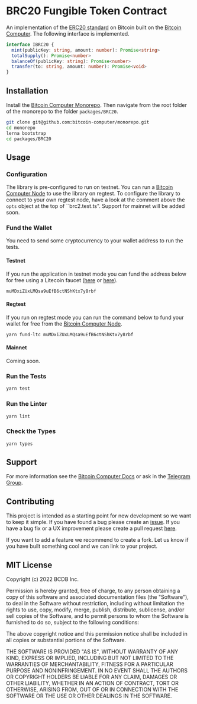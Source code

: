 # BRC20 Fungible Token Contract

An implementation of the [ERC20 standard](https://eips.ethereum.org/EIPS/eip-20) on Bitcoin built on the [Bitcoin Computer](http://bitcoincomputer.io/). The following interface is implemented.

```typescript
interface IBRC20 {
  mint(publicKey: string, amount: number): Promise<string>
  totalSupply(): Promise<number>
  balanceOf(publicKey: string): Promise<number>
  transfer(to: string, amount: number): Promise<void>
}
```

## Installation

Install the [Bitcoin Computer Monorepo](https://github.com/bitcoin-computer/monorepo). Then navigate from the root folder of the monorepo to the folder ``packages/BRC20``.

```bash
git clone git@github.com:bitcoin-computer/monorepo.git
cd monorepo
lerna bootstrap
cd packages/BRC20
```

## Usage

### Configuration

The library is pre-configured to run on testnet. You can run a [Bitcoin Computer Node][node] to use the library on regtest. To configure the library to connect to your own regtest node, have a look at the comment above the ``opts`` object at the top of ``brc2.test.ts". Support for mainnet will be added soon.

### Fund the Wallet

You need to send some cryptocurrency to your wallet address to run the tests.

#### Testnet

If you run the application in testnet mode you can fund the address below for free using a Litecoin faucet ([here](https://testnet-faucet.com/ltc-testnet/) or [here](http://litecointf.salmen.website/)).
```
muMDxiZUxLMQsa9uEfB6ctNShKtx7y8rbf
```

#### Regtest

If you run on regtest mode you can run the command below to fund your wallet for free from the [Bitcoin Computer Node][node].
```
yarn fund-ltc muMDxiZUxLMQsa9uEfB6ctNShKtx7y8rbf
```

#### Mainnet

Coming soon.


### Run the Tests

```bash
yarn test
```

### Run the Linter

```bash
yarn lint
```

### Check the Types

```bash
yarn types
```

## Support

For more information see the [Bitcoin Computer Docs](https://docs.bitcoincomputer.io) or ask in the [Telegram Group](https://t.me/joinchat/FMrjOUWRuUkNuIt7zJL8tg).

## Contributing

This project is intended as a starting point for new development so we want to keep it simple. If you have found a bug please create an [issue](https://github.com/bitcoin-computer/monorepo/issues). If you have a bug fix or a UX improvement please create a pull request [here](https://github.com/bitcoin-computer/monorepo/pulls).

If you want to add a feature we recommend to create a fork. Let us know if you have built something cool and we can link to your project.

## MIT License

Copyright (c) 2022 BCDB Inc.

Permission is hereby granted, free of charge, to any person obtaining a copy of this software and associated documentation files (the "Software"), to deal in the Software without restriction, including without limitation the rights to use, copy, modify, merge, publish, distribute, sublicense, and/or sell copies of the Software, and to permit persons to whom the Software is furnished to do so, subject to the following conditions:

The above copyright notice and this permission notice shall be included in all copies or substantial portions of the Software.

THE SOFTWARE IS PROVIDED "AS IS", WITHOUT WARRANTY OF ANY KIND, EXPRESS OR IMPLIED, INCLUDING BUT NOT LIMITED TO THE WARRANTIES OF MERCHANTABILITY, FITNESS FOR A PARTICULAR PURPOSE AND NONINFRINGEMENT. IN NO EVENT SHALL THE AUTHORS OR COPYRIGHT HOLDERS BE LIABLE FOR ANY CLAIM, DAMAGES OR OTHER LIABILITY, WHETHER IN AN ACTION OF CONTRACT, TORT OR OTHERWISE, ARISING FROM, OUT OF OR IN CONNECTION WITH THE SOFTWARE OR THE USE OR OTHER DEALINGS IN THE SOFTWARE.

[node]: https://github.com/bitcoin-computer/monorepo/tree/main/packages/node 